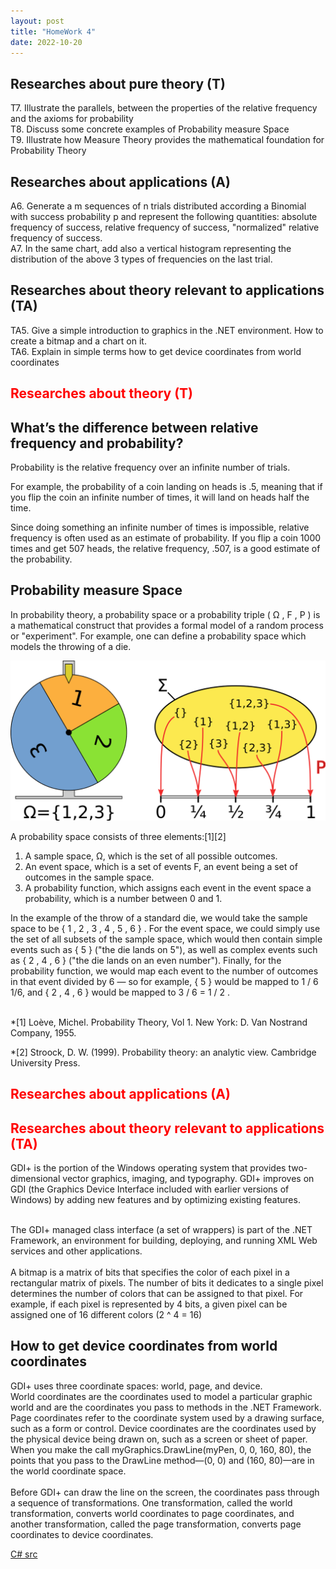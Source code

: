 ```yaml
---
layout: post
title: "HomeWork 4"
date: 2022-10-20
---
```



## Researches about pure theory (T)

T7. Illustrate the parallels, between the properties of the relative frequency and the axioms for probability<br />
T8. Discuss some concrete examples of Probability measure Space<br />
T9. Illustrate how Measure Theory provides the mathematical foundation for Probability Theory<br /> 
## Researches about applications (A)


A6. Generate a m sequences of n trials distributed according a Binomial with success probability p and represent the following quantities: absolute frequency of success, relative frequency of success, "normalized" relative frequency of success.<br />
A7. In the same chart, add also a vertical histogram representing the distribution of the above 3 types of frequencies on the last trial. <br />
## Researches about theory relevant to applications (TA)
TA5. Give a simple introduction to graphics in the .NET environment. How to create a bitmap and a chart on it.<br />
TA6. Explain in simple terms how to get device coordinates from world coordinates <br />


## <span style="color:red">Researches about theory (T)</span>


## What’s the difference between relative frequency and probability?

Probability is the relative frequency over an infinite number of trials.

For example, the probability of a coin landing on heads is .5, meaning that if you flip the coin an infinite number of times, it will land on heads half the time.

Since doing something an infinite number of times is impossible, relative frequency is often used as an estimate of probability. If you flip a coin 1000 times and get 507 heads, the relative frequency, .507, is a good estimate of the probability.


## Probability measure Space

In probability theory, a probability space or a probability triple ( Ω , F , P )  is a mathematical construct that provides a formal model of a random process or "experiment". For example, one can define a probability space which models the throwing of a die.


![probabilitySpace](/assets/HomeWork4/pSpace.png)

A probability space consists of three elements:[1][2]

  1.  A sample space, Ω, which is the set of all possible outcomes.
  2.  An event space, which is a set of events F, an event being a set of outcomes in the sample space.
  3.  A probability function, which assigns each event in the event space a probability, which is a number between 0 and 1.

In the example of the throw of a standard die, we would take the sample space to be { 1 , 2 , 3 , 4 , 5 , 6 } . For the event space, we could simply use the set of all subsets of the sample space, which would then contain simple events such as { 5 } ("the die lands on 5"), as well as complex events such as { 2 , 4 , 6 }  ("the die lands on an even number"). Finally, for the probability function, we would map each event to the number of outcomes in that event divided by 6 — so for example, { 5 } would be mapped to 1 / 6 1/6, and { 2 , 4 , 6 }  would be mapped to 3 / 6 = 1 / 2 . 
<br />
<br />


  *[1] Loève, Michel. Probability Theory, Vol 1. New York: D. Van Nostrand Company, 1955.
 
 *[2] Stroock, D. W. (1999). Probability theory: an analytic view. Cambridge University Press.

## <span style="color:red"> Researches about applications (A)</span>

## <span style="color:red"> Researches about theory relevant to applications (TA)</span>

GDI+ is the portion of the Windows operating system that provides two-dimensional vector graphics, imaging, and typography. GDI+ improves on GDI (the Graphics Device Interface included with earlier versions of Windows) by adding new features and by optimizing existing features.<br />
<br />

The GDI+ managed class interface (a set of wrappers) is part of the .NET Framework, an environment for building, deploying, and running XML Web services and other applications.<br />
<br />
A bitmap is a matrix of bits that specifies the color of each pixel in a rectangular matrix of pixels. The number of bits it dedicates to a single pixel determines the number of colors that can be assigned to that pixel. For example, if each pixel is represented by 4 bits, a given pixel can be assigned one of 16 different colors (2 ^ 4 = 16)

## How to get device coordinates from world coordinates  

GDI+ uses three coordinate spaces: world, page, and device. <br />
World coordinates are the coordinates used to model a particular graphic world and are the coordinates you pass to methods in the .NET Framework. 
Page coordinates refer to the coordinate system used by a drawing surface, such as a form or control. Device coordinates are the coordinates used by the physical device being drawn on, such as a screen or sheet of paper. When you make the call myGraphics.DrawLine(myPen, 0, 0, 160, 80), the points that you pass to the DrawLine method—(0, 0) and (160, 80)—are in the world coordinate space. <br />
<br />
Before GDI+ can draw the line on the screen, the coordinates pass through a sequence of transformations. One transformation, called the world transformation, converts world coordinates to page coordinates, and another transformation, called the page transformation, converts page coordinates to device coordinates.
 


 

[C# src](https://github.com/user0x1234/user0x1234.github.io/tree/main/src/HomeWork4/)
